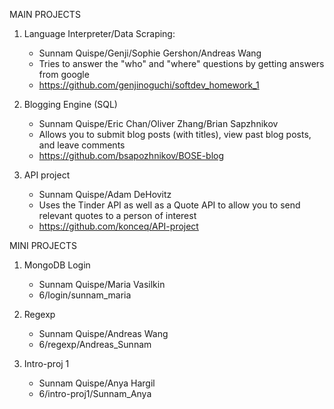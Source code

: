 MAIN PROJECTS

 1) Language Interpreter/Data Scraping:
	 - Sunnam Quispe/Genji/Sophie Gershon/Andreas Wang
	 - Tries to answer the "who" and "where" questions by getting answers from	google
	 - https://github.com/genjinoguchi/softdev_homework_1

2) Blogging Engine (SQL)
   	  - Sunnam Quispe/Eric Chan/Oliver Zhang/Brian Sapzhnikov
	  - Allows you to submit blog posts (with titles), view past blog posts, and leave comments
	  - https://github.com/bsapozhnikov/BOSE-blog

3) API project
	- Sunnam Quispe/Adam DeHovitz
	- Uses the Tinder API as well as a Quote API to allow you to send relevant quotes to a person of interest
	- https://github.com/konceq/API-project

MINI PROJECTS

1) MongoDB Login
   	- Sunnam Quispe/Maria Vasilkin
	- 6/login/sunnam_maria

2) Regexp
	- Sunnam Quispe/Andreas Wang
	- 6/regexp/Andreas_Sunnam

3)  Intro-proj 1
	- Sunnam Quispe/Anya Hargil
	- 6/intro-proj1/Sunnam_Anya
